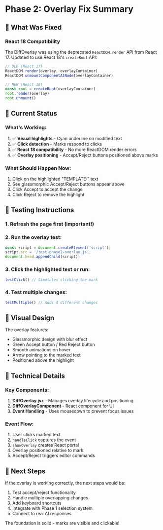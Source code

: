 # Phase 2: Overlay Fix Summary

## 🎯 What Was Fixed

### React 18 Compatibility
The DiffOverlay was using the deprecated `ReactDOM.render` API from React 17. Updated to use React 18's `createRoot` API:

```javascript
// OLD (React 17)
ReactDOM.render(overlay, overlayContainer)
ReactDOM.unmountComponentAtNode(overlayContainer)

// NEW (React 18)
const root = createRoot(overlayContainer)
root.render(overlay)
root.unmount()
```

## 🎉 Current Status

### What's Working:
1. ✅ **Visual highlights** - Cyan underline on modified text
2. ✅ **Click detection** - Marks respond to clicks
3. ✅ **React 18 compatibility** - No more ReactDOM.render errors
4. ✅ **Overlay positioning** - Accept/Reject buttons positioned above marks

### What Should Happen Now:
1. Click on the highlighted "TEMPLATE:" text
2. See glassmorphic Accept/Reject buttons appear above
3. Click Accept to accept the change
4. Click Reject to remove the highlight

## 🧪 Testing Instructions

### 1. Refresh the page first (important!)

### 2. Run the overlay test:
```javascript
const script = document.createElement('script');
script.src = '/test-phase2-overlay.js';
document.head.appendChild(script);
```

### 3. Click the highlighted text or run:
```javascript
testClick() // Simulates clicking the mark
```

### 4. Test multiple changes:
```javascript
testMultiple() // Adds 4 different changes
```

## 🎨 Visual Design

The overlay features:
- Glassmorphic design with blur effect
- Green Accept button / Red Reject button  
- Smooth animations on hover
- Arrow pointing to the marked text
- Positioned above the highlight

## 🔧 Technical Details

### Key Components:
1. **DiffOverlay.jsx** - Manages overlay lifecycle and positioning
2. **DiffOverlayComponent** - React component for UI
3. **Event Handling** - Uses mousedown to prevent focus issues

### Event Flow:
1. User clicks marked text
2. `handleClick` captures the event
3. `showOverlay` creates React portal
4. Overlay positioned relative to mark
5. Accept/Reject triggers editor commands

## 📝 Next Steps

If the overlay is working correctly, the next steps would be:
1. Test accept/reject functionality
2. Handle multiple overlapping changes
3. Add keyboard shortcuts
4. Integrate with Phase 1 selection system
5. Connect to real AI responses

The foundation is solid - marks are visible and clickable! 